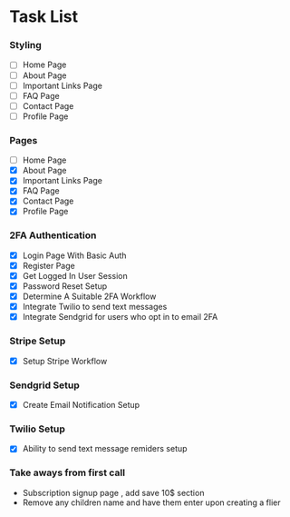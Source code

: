 # Task List

### Styling
- [ ] Home Page
- [ ] About Page
- [ ] Important Links Page 
- [ ] FAQ Page 
- [ ] Contact Page
- [ ] Profile Page

### Pages
- [ ] Home Page
- [x] About Page
- [x] Important Links Page 
- [x] FAQ Page 
- [x] Contact Page
- [x] Profile Page

### 2FA Authentication
- [x] Login Page With Basic Auth
- [x] Register Page
- [x] Get Logged In User Session 
- [x] Password Reset Setup
- [x] Determine A Suitable 2FA Workflow 
- [x] Integrate Twilio to send text messages
- [x] Integrate Sendgrid for users who opt in to email 2FA

### Stripe Setup
- [x] Setup Stripe Workflow

### Sendgrid Setup
- [x] Create Email Notification Setup

### Twilio Setup
- [x] Ability to send text message remiders setup


### Take aways from first call
- Subscription signup page , add save 10$ section
- Remove any children name and have them enter upon creating a flier


